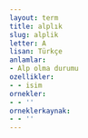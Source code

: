 ```yaml
---
layout: term
title: alplık
slug: alplik
letter: A
lisan: Türkçe
anlamlar:
- Alp olma durumu
ozellikler:
- - isim
ornekler:
- - ''
orneklerkaynak:
- - ''
---
```

